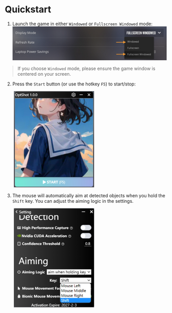 # Quickstart

1. Launch the game in either `Windowed` or `Fullscreen Windowed` mode:
   ![Image](./assets/quickstart/display_mode.png)

> If you choose `Windowed` mode, please ensure the game window is centered on your screen.

2. Press the `Start` button (or use the hotkey `F5`) to start/stop:

<img src="./assets/quickstart/software_image.png" width="250px" style="margin-left: 2em;">

3. The mouse will automatically aim at detected objects when you hold the `Shift` key. You can adjust the aiming logic in the settings.

<img src="./assets/quickstart/aiming_logic.png" width="250px" style="margin-left: 2em;">